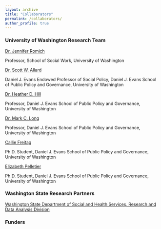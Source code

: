 ```yaml
---
layout: archive
title: "Collaborators"
permalink: /collaborators/
author_profile: true
---
```


### University of Washington Research Team

[Dr. Jennifer Romich](https://socialwork.uw.edu/faculty/professors/jennifer-romich)

Professor, School of Social Work, University of Washington


[Dr. Scott W. Allard](https://evans.uw.edu/profile/scott-allard/)

Daniel J. Evans Endowed Professor of Social Policy, Daniel J. Evans School of Public Policy and Governance, University of Washington


[Dr. Heather D. Hill](https://evans.uw.edu/profile/heather-hill/)

Professor, Daniel J. Evans School of Public Policy and Governance, University of Washington


[Dr. Mark C. Long](https://evans.uw.edu/profile/mark-long/)

Professor, Daniel J. Evans School of Public Policy and Governance, University of Washington


[Callie Freitag](https://evans.uw.edu/profile/callie-freitag/)

Ph.D. Student, Daniel J. Evans School of Public Policy and Governance, University of Washington


[Elizabeth Pelletier](https://evans.uw.edu/profile/elizabeth-pelletier/)

Ph.D. Student, Daniel J. Evans School of Public Policy and Governance, University of Washington


### Washington State Research Partners

[Washington State Department of Social and Health Services, Research and Data Analysis Division](https://www.dshs.wa.gov/ffa/research-and-data-analysis)


### Funders



